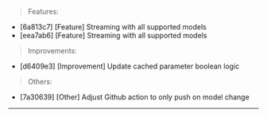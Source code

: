 > Features:
- [6a813c7] [Feature] Streaming with all supported models
- [eea7ab6] [Feature] Streaming with all supported models

> Improvements:
- [d6409e3] [Improvement] Update cached parameter boolean logic

> Others:
- [7a30639] [Other] Adjust Github action to only push on model change


---
